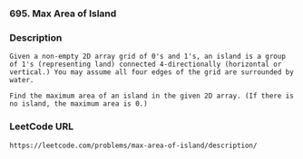 ### 695. Max Area of Island 

### Description
    Given a non-empty 2D array grid of 0's and 1's, an island is a group of 1's (representing land) connected 4-directionally (horizontal or vertical.) You may assume all four edges of the grid are surrounded by water.

    Find the maximum area of an island in the given 2D array. (If there is no island, the maximum area is 0.)
    
### LeetCode URL
    https://leetcode.com/problems/max-area-of-island/description/	
